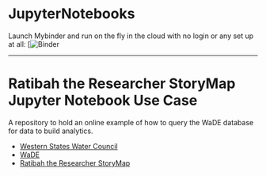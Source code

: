 # JupyterNotebooks
Launch Mybinder and run on the fly in the cloud with no login or any set up at all:
[![Binder](https://mybinder.org/v2/gh/WSWCWaterDataExchange/WaDE-Hosted-Projects/main?labpath=RatibahTheResearcherStoryMapJNUseCase)

***
# Ratibah the Researcher StoryMap Jupyter Notebook Use Case
A repository to hold an online example of how to query the WaDE database for data to build analytics.

- [Western States Water Council](https://westernstateswater.org/)
- [WaDE](https://westernstateswater.org/wade/)
- [Ratibah the Researcher StoryMap](https://storymaps.arcgis.com/stories/0c254e67e11046a0a4dc303e9461348f)
